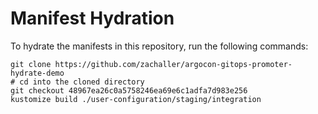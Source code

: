 # Manifest Hydration

To hydrate the manifests in this repository, run the following commands:

```shell
git clone https://github.com/zachaller/argocon-gitops-promoter-hydrate-demo
# cd into the cloned directory
git checkout 48967ea26c0a5758246ea69e6c1adfa7d983e256
kustomize build ./user-configuration/staging/integration
```
